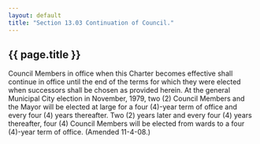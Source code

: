 ```yaml
---
layout: default 
title: "Section 13.03 Continuation of Council."
---
```


{{ page.title }}
----------------

Council Members in office when this Charter becomes effective shall
continue in office until the end of the terms for which they were
elected when successors shall be chosen as provided herein. At the
general Municipal City election in November, 1979, two (2) Council
Members and the Mayor will be elected at large for a four (4)-year term
of office and every four (4) years thereafter. Two (2) years later and
every four (4) years thereafter, four (4) Council Members will be
elected from wards to a four (4)-year term of office. (Amended 11-4-08.)
